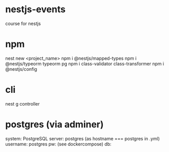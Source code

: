 # nestjs-events

course for nestjs

# npm

nest new <project_name>
npm i @nestjs/mapped-types
npm i @nestjs/typeorm typeorm pg
npm i class-validator class-transformer
npm i @nestjs/config

# cli

nest g controller <name>

# postgres (via adminer)

system: PostgreSQL
server: postgres (as hostname === postgres in .yml)
username: postgres
pw: (see dockercompose)
db: <nothing>
